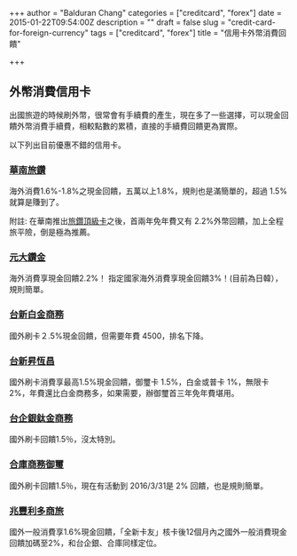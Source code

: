 +++
author = "Balduran Chang"
categories = ["creditcard", "forex"]
date = 2015-01-22T09:54:00Z
description = ""
draft = false
slug = "credit-card-for-foreign-currency"
tags = ["creditcard", "forex"]
title = "信用卡外幣消費回饋"

+++


## 外幣消費信用卡
出國旅遊的時候刷外幣，很常會有手續費的產生，現在多了一些選擇，可以現金回饋外幣消費手續費，相較點數的累積，直接的手續費回饋更為實際。

以下列出目前優惠不錯的信用卡。
### [華南旅鑽]
海外消費1.6%-1.8%之現金回饋，五萬以上1.8%，規則也是滿簡單的，超過 1.5%就算是賺到了。

附註: 在華南推出[旅鑽頂級卡]之後，首兩年免年費又有 2.2%外幣回饋，加上全程旅平險，倒是極為推薦。

### [元大鑽金]
海外消費享現金回饋2.2%！
指定國家海外消費享現金回饋3%！(目前為日韓），規則簡單。

### [台新白金商務]
國外刷卡２.5%現金回饋，但需要年費 4500，排名下降。

### [台新昇恆昌]
國外刷卡消費享最高1.5%現金回饋，御璽卡 1.5%，白金或普卡 1%，無限卡 2%，年費還比白金商務多，如果需要，辦御璽首三年免年費堪用。

### [台企銀鈦金商務]
國外刷卡回饋1.5％，沒太特別。

### [合庫商務御璽]
國外刷卡回饋1.5％，現在有活動到 2016/3/31是 2% 回饋，也是規則簡單。


### [兆豐利多商旅]
國外一般消費享1.6%現金回饋，「全新卡友」核卡後12個月內之國外一般消費現金回饋加碼至2%，和台企銀、合庫同樣定位。

[華南旅鑽]: http://www.hncb.com.tw/credit/card_diamond.shtml
[旅鑽頂級卡]: /2015/07/06/hua-nan-lu-zuan-ding-ji-qia/
[元大鑽金]: https://www.yuantabank.com.tw/Bank/EDM_Transfer.aspx?url=https://www.yuantabank.com.tw/bank/credit/html/credit_01_03_17.aspx
[台新白金商務]: https://www.taishinbank.com.tw/TS/TS02/TS0201/TS020101/TS02010101/TS0201010101/TS020101010103/index.htm
[台新昇恆昌]: https://www.taishinbank.com.tw/TS/TS02/TS0201/TS020101/TS02010101/TS0201010101/TS020101010104/index.htm
[台企銀鈦金商務]: http://www.tbb.com.tw/wps/wcm/connect/TBBInternet/index/personal/bn01/bn0102/
[合庫商務御璽]: https://www.tcb-bank.com.tw/creditcard/services/Pages/profit_visa_card.aspx
[兆豐利多商旅]: https://www.megabank.com.tw/creditcard/cardfamily02.asp?cid=7&sid=551

